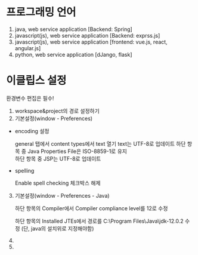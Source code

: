 # 프로그래밍 언어

1. java, web service application [Backend: Spring]
2. javascript(js), web service application [Backend: exprss.js]
3. javascript(js), web service application [frontend: vue.js, react, angular.js]
4. python, web service application [dJango, flask]

# 이클립스 설정

환경변수 편집은 필수!
 
1. workspace&project의 경로 설정하기
2. 기본설정(window - Preferences)
- encoding 설정

    general 탭에서 content types에서 text 열기 text는 UTF-8로 업데이트
    하단 항목 중 Java Properties File은 ISO-8859-1로 유지   
    하단 항목 중 JSP는 UTF-8로 업데이트
 
- spelling 

    Enable spell checking 체크박스 해제
 
3. 기본설정(window - Preferences - Java)

    하단 항목의 Compiler에서 Compiler compliance level를 12로 수정
 
    하단 항목의 Installed JTEs에서 경로를 C:\Program Files\Java\jdk-12.0.2 수정 (단, java의 설치위로 지정해야함)
 
4. 
5. 
